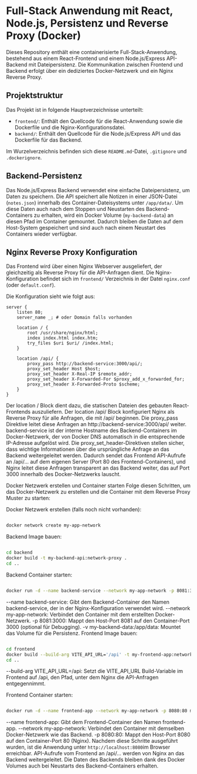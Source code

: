 # Full-Stack Anwendung mit React, Node.js, Persistenz und Reverse Proxy (Docker)

Dieses Repository enthält eine containerisierte Full-Stack-Anwendung, bestehend aus einem React-Frontend und einem Node.js/Express API-Backend mit Dateipersistenz. Die Kommunikation zwischen Frontend und Backend erfolgt über ein dediziertes Docker-Netzwerk und ein Nginx Reverse Proxy.

## Projektstruktur

Das Projekt ist in folgende Hauptverzeichnisse unterteilt:

* `frontend/`: Enthält den Quellcode für die React-Anwendung sowie die Dockerfile und die Nginx-Konfigurationsdatei.
* `backend/`: Enthält den Quellcode für die Node.js/Express API und das Dockerfile für das Backend.

Im Wurzelverzeichnis befinden sich diese `README.md`-Datei, `.gitignore` und `.dockerignore`.

## Backend-Persistenz

Das Node.js/Express Backend verwendet eine einfache Dateipersistenz, um Daten zu speichern. Die API speichert alle Notizen in einer JSON-Datei (`notes.json`) innerhalb des Container-Dateisystems unter `/app/data/`. Um diese Daten auch nach dem Stoppen und Neustarten des Backend-Containers zu erhalten, wird ein Docker Volume (`my-backend-data`) an diesen Pfad im Container gemountet. Dadurch bleiben die Daten auf dem Host-System gespeichert und sind auch nach einem Neustart des Containers wieder verfügbar.

## Nginx Reverse Proxy Konfiguration

Das Frontend wird über einen Nginx Webserver ausgeliefert, der gleichzeitig als Reverse Proxy für die API-Anfragen dient. Die Nginx-Konfiguration befindet sich im `frontend/` Verzeichnis in der Datei `nginx.conf` (oder `default.conf`).

Die Konfiguration sieht wie folgt aus:

```nginx
server {
    listen 80;
    server_name _; # oder Domain falls vorhanden

    location / {
        root /usr/share/nginx/html;
        index index.html index.htm;
        try_files $uri $uri/ /index.html;
    }

    location /api/ {
        proxy_pass http://backend-service:3000/api/;
        proxy_set_header Host $host;
        proxy_set_header X-Real-IP $remote_addr;
        proxy_set_header X-Forwarded-For $proxy_add_x_forwarded_for;
        proxy_set_header X-Forwarded-Proto $scheme;
    }
}
```

Der location / Block dient dazu, die statischen Dateien des gebauten React-Frontends auszuliefern.
Der location /api/ Block konfiguriert Nginx als Reverse Proxy für alle Anfragen, die mit /api/ beginnen. Die proxy_pass Direktive leitet diese Anfragen an http://backend-service:3000/api/ weiter. backend-service ist der interne Hostname des Backend-Containers im Docker-Netzwerk, der von Docker DNS automatisch in die entsprechende IP-Adresse aufgelöst wird. Die proxy_set_header-Direktiven stellen sicher, dass wichtige Informationen über die ursprüngliche Anfrage an das Backend weitergeleitet werden.
Dadurch sendet das Frontend API-Aufrufe an /api/... auf dem eigenen Server (Port 80 des Frontend-Containers), und Nginx leitet diese Anfragen transparent an das Backend weiter, das auf Port 3000 innerhalb des Docker-Netzwerks lauscht.

Docker Netzwerk erstellen und Container starten
Folge diesen Schritten, um das Docker-Netzwerk zu erstellen und die Container mit dem Reverse Proxy Muster zu starten:

Docker Netzwerk erstellen (falls noch nicht vorhanden):

```Bash

docker network create my-app-network
```
Backend Image bauen:

```Bash

cd backend
docker build -t my-backend-api:network-proxy .
cd ..
```
Backend Container starten:

```Bash

docker run -d --name backend-service --network my-app-network -p 8081:3000 -v my-backend-data:/app/data my-backend-api:network-proxy
```
--name backend-service: Gibt dem Backend-Container den Namen backend-service, der in der Nginx-Konfiguration verwendet wird.
--network my-app-network: Verbindet den Container mit dem erstellten Docker-Netzwerk.
-p 8081:3000: Mappt den Host-Port 8081 auf den Container-Port 3000 (optional für Debugging).
-v my-backend-data:/app/data: Mountet das Volume für die Persistenz.
Frontend Image bauen:

```Bash

cd frontend
docker build --build-arg VITE_API_URL='/api' -t my-frontend-app:network-proxy .
cd ..
```
--build-arg VITE_API_URL=/api: Setzt die VITE_API_URL Build-Variable im Frontend auf /api, den Pfad, unter dem Nginx die API-Anfragen entgegennimmt.

Frontend Container starten:

```Bash

docker run -d --name frontend-app --network my-app-network -p 8080:80 my-frontend-app:network-proxy`
```

--name frontend-app: Gibt dem Frontend-Container den Namen frontend-app.
--network my-app-network: Verbindet den Container mit demselben Docker-Netzwerk wie das Backend.
-p 8080:80: Mappt den Host-Port 8080 auf den Container-Port 80 (Nginx).
Nachdem diese Schritte ausgeführt wurden, ist die Anwendung unter ``` http://localhost:8080 ```im Browser erreichbar. API-Aufrufe vom Frontend an /api/... werden von Nginx an das Backend weitergeleitet. Die Daten des Backends bleiben dank des Docker Volumes auch bei Neustarts des Backend-Containers erhalten.
